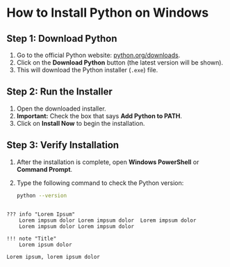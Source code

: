 # How to Install Python on Windows

## Step 1: Download Python

1. Go to the official Python website: [python.org/downloads](https://www.python.org/downloads/).
2. Click on the **Download Python** button (the latest version will be shown).
3. This will download the Python installer (`.exe`) file.

## Step 2: Run the Installer

1. Open the downloaded installer.
2. **Important:** Check the box that says **Add Python to PATH**.
3. Click on **Install Now** to begin the installation.

## Step 3: Verify Installation

1. After the installation is complete, open **Windows PowerShell** or **Command Prompt**.
2. Type the following command to check the Python version:

   ```bash
   python --version
```

??? info "Lorem Ipsum"
    Lorem impsum dolor Lorem impsum dolor  Lorem impsum dolor 
    Lorem impsum dolor Lorem impsum dolor

!!! note "Title"
    Lorem ipsum dolor

Lorem ipsum, lorem ipsum dolor

